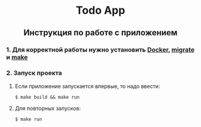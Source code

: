<h1 align="center">Todo App</h1>

<h2 align="center">Инструкция по работе с приложением</h2>

### 1. Для корректной работы нужно установить <a href="https://www.docker.com/products/docker-desktop/" target="_blank">Docker</a>, <a href="https://github.com/golang-migrate/migrate/tree/master/cmd/migrate#installation" target="_blank">migrate</a> и <a href="https://www.gnu.org/software/make/#download" target="_blank">make</a>

### 2. Запуск проекта

1. Если приложение запускается впервые, то надо ввести:

   ```
   $ make build && make run
   ```

2. Для повторных запусков:
   ```
   $ make run
   ```
